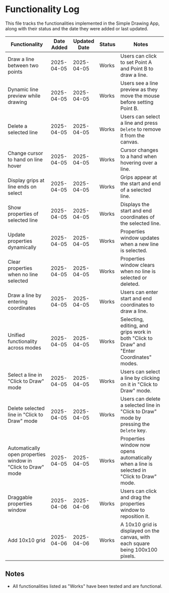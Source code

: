# Functionality Log

This file tracks the functionalities implemented in the Simple Drawing App, along with their status and the date they were added or last updated.

| **Functionality**                     | **Date Added** | **Updated Date** | **Status**           | **Notes**                                                                 |
|---------------------------------------|----------------|------------------|----------------------|---------------------------------------------------------------------------|
| Draw a line between two points        | 2025-04-05     | 2025-04-05       | Works               | Users can click to set Point A and Point B to draw a line.               |
| Dynamic line preview while drawing    | 2025-04-05     | 2025-04-05       | Works               | Users see a line preview as they move the mouse before setting Point B.  |
| Delete a selected line                | 2025-04-05     | 2025-04-05       | Works               | Users can select a line and press `Delete` to remove it from the canvas. |
| Change cursor to hand on line hover   | 2025-04-05     | 2025-04-05       | Works               | Cursor changes to a hand when hovering over a line.                      |
| Display grips at line ends on select  | 2025-04-05     | 2025-04-05       | Works               | Grips appear at the start and end of a selected line.                    |
| Show properties of selected line      | 2025-04-05     | 2025-04-05       | Works               | Displays the start and end coordinates of the selected line.             |
| Update properties dynamically         | 2025-04-05     | 2025-04-05       | Works               | Properties window updates when a new line is selected.                   |
| Clear properties when no line selected| 2025-04-05     | 2025-04-05       | Works               | Properties window clears when no line is selected or deleted.            |
| Draw a line by entering coordinates   | 2025-04-05     | 2025-04-05       | Works               | Users can enter start and end coordinates to draw a line.                |
| Unified functionality across modes    | 2025-04-05     | 2025-04-05       | Works               | Selecting, editing, and grips work in both "Click to Draw" and "Enter Coordinates" modes. |
| Select a line in "Click to Draw" mode | 2025-04-05     | 2025-04-05       | Works               | Users can select a line by clicking on it in "Click to Draw" mode.       |
| Delete selected line in "Click to Draw" mode | 2025-04-05 | 2025-04-05       | Works               | Users can delete a selected line in "Click to Draw" mode by pressing the `Delete` key. |
| Automatically open properties window in "Click to Draw" mode | 2025-04-05 | 2025-04-05 | Works | Properties window now opens automatically when a line is selected in "Click to Draw" mode. |
| Draggable properties window           | 2025-04-06     | 2025-04-06       | Works               | Users can click and drag the properties window to reposition it.         |
| Add 10x10 grid                        | 2025-04-06     | 2025-04-06       | Works               | A 10x10 grid is displayed on the canvas, with each square being 100x100 pixels. |

## Notes
- All functionalities listed as "Works" have been tested and are functional.
